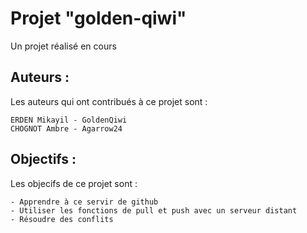 # Projet "golden-qiwi"

Un projet réalisé en cours

## Auteurs :

Les auteurs qui ont contribués à ce projet sont :

```
ERDEN Mikayil - GoldenQiwi
CHOGNOT Ambre - Agarrow24
```

## Objectifs :

Les objecifs de ce projet sont :

```
- Apprendre à ce servir de github
- Utiliser les fonctions de pull et push avec un serveur distant
- Résoudre des conflits
```
